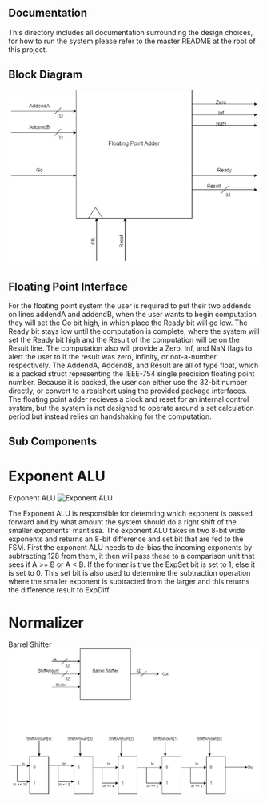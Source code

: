 ## Documentation
This directory includes all documentation surrounding the design choices, for how to run the system please refer to the master README at the root of this project.

## Block Diagram
![Floating Point Adder Block Diagram](doc/FloatingPointAdder.jpg)

## Floating Point Interface
For the floating point system the user is required to put their two addends on lines addendA and addendB, when the user wants to begin computation they will set
the Go bit high, in which place the Ready bit will go low. The Ready bit stays low until the computation is complete, where the system will set the Ready bit high
and the Result of the computation will be on the Result line. The computation also will provide a Zero, Inf, and NaN flags to alert the user to if the result was
zero, infinity, or not-a-number respectively. The AddendA, AddendB, and Result are all of type float, which is a packed struct representing the IEEE-754 single
precision floating point number. Because it is packed, the user can either use the 32-bit number directly, or convert to a realshort using the provided package 
interfaces. The floating point adder recieves a clock and reset for an internal control system, but the system is not designed to operate around a set calculation
period but instead relies on handshaking for the computation.

## Sub Components

# Exponent ALU
Exponent ALU
![Exponent ALU](doc/<something>.jpg)

The Exponent ALU is responsible for detemring which exponent is passed forward and by what amount the system should do a right shift of the smaller exponents'
mantissa. The exponent ALU takes in two 8-bit wide exponents and returns an 8-bit difference and set bit that are fed to the FSM. First the exponent ALU needs
to de-bias the incoming exponents by subtracting 128 from them, it then will pass these to a comparison unit that sees if A >= B or A < B. If the former is true
the ExpSet bit is set to 1, else it is set to 0. This set bit is also used to determine the subtraction operation where the smaller exponent is subtracted from
the larger and this returns the difference result to ExpDiff.

# Normalizer
Barrel Shifter
![Barrel Shifter Circuit](doc/BarrelShifter.jpg)
